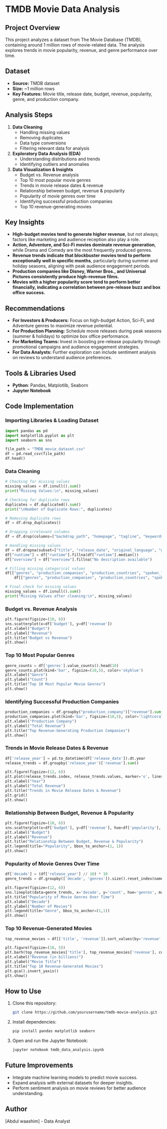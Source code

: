 # TMDB Movie Data Analysis

## Project Overview
This project analyzes a dataset from The Movie Database (TMDB), containing around 1 million rows of movie-related data. The analysis explores trends in movie popularity, revenue, and genre performance over time.

## Dataset
- **Source:** TMDB dataset
- **Size:** ~1 million rows
- **Key Features:** Movie title, release date, budget, revenue, popularity, genre, and production company.

## Analysis Steps
1. **Data Cleaning**
   - Handling missing values
   - Removing duplicates
   - Data type conversions
   - Filtering relevant data for analysis
2. **Exploratory Data Analysis (EDA)**
   - Understanding distributions and trends
   - Identifying outliers and anomalies
3. **Data Visualization & Insights**
   - Budget vs. Revenue analysis
   - Top 10 most popular movie genres
   - Trends in movie release dates & revenue
   - Relationship between budget, revenue & popularity
   - Popularity of movie genres over time
   - Identifying successful production companies
   - Top 10 revenue-generating movies

## Key Insights
- **High-budget movies tend to generate higher revenue**, but not always; factors like marketing and audience reception also play a role.
- **Action, Adventure, and Sci-Fi movies dominate revenue generation**, while Drama and Comedy are the most frequently produced genres.
- **Revenue trends indicate that blockbuster movies tend to perform exceptionally well in specific months**, particularly during summer and holiday seasons, aligning with peak audience engagement periods.
- **Production companies like Disney, Warner Bros., and Universal Pictures consistently produce high-revenue films.**
- **Movies with a higher popularity score tend to perform better financially, indicating a correlation between pre-release buzz and box office success.**

## Recommendations
- **For Investors & Producers:** Focus on high-budget Action, Sci-Fi, and Adventure genres to maximize revenue potential.
- **For Production Planning:** Schedule movie releases during peak seasons (summer & holidays) to optimize box office performance.
- **For Marketing Teams:** Invest in boosting pre-release popularity through promotional campaigns and audience engagement strategies.
- **For Data Analysts:** Further exploration can include sentiment analysis on reviews to understand audience preferences.

## Tools & Libraries Used
- **Python**: Pandas, Matplotlib, Seaborn
- **Jupyter Notebook**

## Code Implementation
### Importing Libraries & Loading Dataset
```python
import pandas as pd
import matplotlib.pyplot as plt
import seaborn as sns

file_path = "TMDB_movie_dataset.csv"
df = pd.read_csv(file_path)
df.head()
```
### Data Cleaning
```python
# Checking for missing values
missing_values = df.isnull().sum()
print("Missing Values:\n", missing_values)

# Checking for duplicate rows
duplicates = df.duplicated().sum()
print("\nNumber of Duplicate Rows:", duplicates)

# Removing duplicate rows
df = df.drop_duplicates()

# Dropping irrelevant columns
df = df.drop(columns=["backdrop_path", "homepage", "tagline", "keywords"])

# Handling missing values
df = df.dropna(subset=["title", "release_date", "original_language", "genres"])
df["runtime"] = df["runtime"].fillna(df["runtime"].median())
df["overview"] = df["overview"].fillna("No description available")

# Filling missing categorical values
df[["genres", "production_companies", "production_countries", "spoken_languages"]] = \
    df[["genres", "production_companies", "production_countries", "spoken_languages"]].fillna("Unknown")

# Final check for missing values
missing_values = df.isnull().sum()
print("Missing Values after cleaning:\n", missing_values)
```
### Budget vs. Revenue Analysis
```python
plt.figure(figsize=(10, 6))
sns.scatterplot(x=df['budget'], y=df['revenue'])
plt.xlabel("Budget")
plt.ylabel("Revenue")
plt.title("Budget vs Revenue")
plt.show()
```
### Top 10 Most Popular Genres
```python
genre_counts = df['genres'].value_counts().head(10)
genre_counts.plot(kind='bar', figsize=(10,5), color='skyblue')
plt.xlabel("Genre")
plt.ylabel("Count")
plt.title("Top 10 Most Popular Movie Genres")
plt.show()
```
### Identifying Successful Production Companies
```python
production_companies = df.groupby("production_company")["revenue"].sum().sort_values(ascending=False).head(10)
production_companies.plot(kind='bar', figsize=(10,5), color='lightcoral')
plt.xlabel("Production Company")
plt.ylabel("Total Revenue")
plt.title("Top Revenue-Generating Production Companies")
plt.show()
```
### Trends in Movie Release Dates & Revenue
```python
df['release_year'] = pd.to_datetime(df['release_date']).dt.year
release_trends = df.groupby('release_year')['revenue'].sum()

plt.figure(figsize=(12, 6))
plt.plot(release_trends.index, release_trends.values, marker='o', linestyle='-', color='b')
plt.xlabel("Year")
plt.ylabel("Total Revenue")
plt.title("Trends in Movie Release Dates & Revenue")
plt.grid()
plt.show()
```
### Relationship Between Budget, Revenue & Popularity
```python
plt.figure(figsize=(10, 6))
sns.scatterplot(x=df['budget'], y=df['revenue'], hue=df['popularity'], size=df['popularity'], sizes=(20, 200), palette='viridis')
plt.xlabel("Budget")
plt.ylabel("Revenue")
plt.title("Relationship Between Budget, Revenue & Popularity")
plt.legend(title="Popularity", bbox_to_anchor=(1, 1))
plt.show()
```
### Popularity of Movie Genres Over Time
```python
df['decade'] = (df['release_year'] // 10) * 10
genre_trends = df.groupby(['decade', 'genres']).size().reset_index(name='count')

plt.figure(figsize=(12, 6))
sns.lineplot(data=genre_trends, x='decade', y='count', hue='genres', marker="o")
plt.title("Popularity of Movie Genres Over Time")
plt.xlabel("Decade")
plt.ylabel("Number of Movies")
plt.legend(title="Genre", bbox_to_anchor=(1,1))
plt.show()
```
### Top 10 Revenue-Generated Movies
```python
top_revenue_movies = df[['title', 'revenue']].sort_values(by='revenue', ascending=False).head(10)

plt.figure(figsize=(10, 5))
plt.barh(top_revenue_movies['title'], top_revenue_movies['revenue'], color='skyblue')
plt.xlabel("Revenue (in billions)")
plt.ylabel("Movie Title")
plt.title("Top 10 Revenue-Generated Movies")
plt.gca().invert_yaxis()
plt.show()
```

## How to Use
1. Clone this repository:
   ```sh
   git clone https://github.com/yourusername/tmdb-movie-analysis.git
   ```
2. Install dependencies:
   ```sh
   pip install pandas matplotlib seaborn
   ```
3. Open and run the Jupyter Notebook:
   ```sh
   jupyter notebook tmdb_data_analysis.ipynb
   ```

## Future Improvements
- Integrate machine learning models to predict movie success.
- Expand analysis with external datasets for deeper insights.
- Perform sentiment analysis on movie reviews for better audience understanding.

## Author
[Abdul waashim] - Data Analyst
